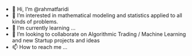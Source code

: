 - 👋 Hi, I’m @rahmatfaridi
- 👀 I’m interested in mathematical modeling and statistics applied to all kinds of problems. 
- 🌱 I’m currently learning ...
- 💞️ I’m looking to collaborate on Algorithmic Trading / Machine Learning and new Startup projects and ideas
- 📫 How to reach me ...

<!---
rahmatfaridi/rahmatfaridi is a ✨ special ✨ repository because its `README.md` (this file) appears on your GitHub profile.
You can click the Preview link to take a look at your changes.
--->
